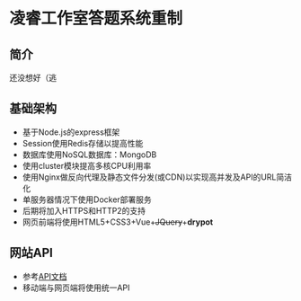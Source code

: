 # 凌睿工作室答题系统重制

## 简介

还没想好（逃

## 基础架构

* 基于Node.js的express框架
* Session使用Redis存储以提高性能
* 数据库使用NoSQL数据库：MongoDB
* 使用cluster模块提高多核CPU利用率
* 使用Nginx做反向代理及静态文件分发(或CDN)以实现高并发及API的URL简洁化
* 单服务器情况下使用Docker部署服务
* 后期将加入HTTPS和HTTP2的支持
* 网页前端将使用HTML5+CSS3+Vue+~~JQuery~~+**drypot**

## 网站API

* 参考[API文档](/API.md)
* 移动端与网页端将使用统一API
